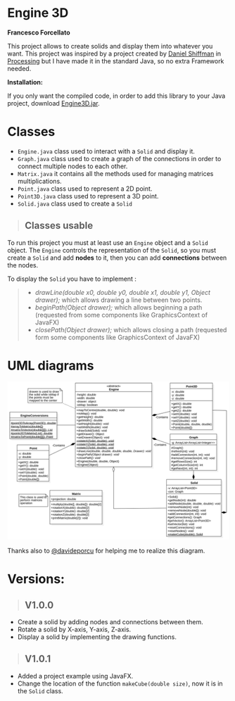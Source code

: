 # Engine 3D
**Francesco Forcellato**

This project allows to create solids and display them into whatever you want.
This project was inspired by a project created by [Daniel Shiffman](https://thecodingtrain.com/CodingChallenges/112-3d-rendering) in [Processing](https://processing.org/) but I have made it in the standard Java, so no extra Framework needed.

**Installation:**

If you only want the compiled code, in order to add this library to your Java project, download [Engine3D.jar](Engine3D.jar).

# Classes
* ``Engine.java`` class used to interact with a ``Solid`` and display it.
* ``Graph.java`` class used to create a graph of the connections in order to connect multiple nodes to each other.
* ``Matrix.java`` it contains all the methods used for managing matrices multiplications.
* ``Point.java`` class used to represent a 2D point.
* ``Point3D.java`` class used to represent a 3D point.
* ``Solid.java`` class used to create a ``Solid``


> ## Classes usable
To run this project you must at least use an ``Engine`` object and a ``Solid`` object. The ``Engine`` controls the representation of the ``Solid``, so you must create a ``Solid`` and add **nodes** to it, then you can add **connections** between the nodes.

To display the ``Solid`` you have to implement :
>- _drawLine(double x0, double y0, double x1, double y1, Object drawer);_ which allows drawing a line between two points.
>- _beginPath(Object drawer);_ which allows beginning a path (requested from some components like GraphicsContext of JavaFX)
>- _closePath(Object drawer);_ which allows closing a path (requested form some components like GraphicsContext of JavaFX)


# UML diagrams
![UML](uml.svg)

Thanks also to [@davideporcu](https://github.com/davideporcu) for helping me to realize this diagram.

# Versions:
>## V1.0.0
* Create a solid by adding nodes and connections between them.
* Rotate a solid by X-axis, Y-axis, Z-axis.
* Display a solid by implementing the drawing functions.

>## V1.0.1
* Added  a project example using JavaFX.
* Change the location of the function ``makeCube(double size)``, now it is in the ``Solid`` class.
<!--stackedit_data:
eyJoaXN0b3J5IjpbMTY2MDEyNjUxOCwxNzgzODEwODgyLC0xND
M2NzAwNjE4LDgyNTgyMDkwMywtMzkwNjQyMzEyLC04NDU0MzAx
MCw1NDg1MjQ5OTQsLTE3ODcxNDc3MjcsLTE5MDM2OTA5ODddfQ
==
-->
